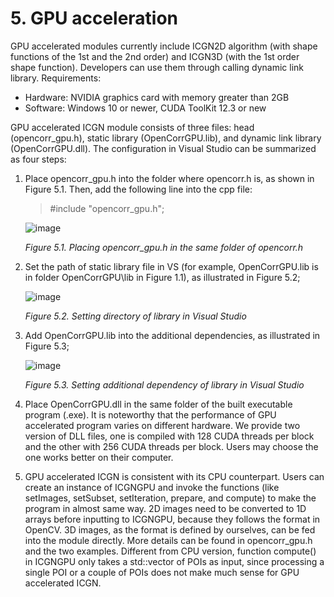 # 5. GPU acceleration

GPU accelerated modules currently include ICGN2D algorithm (with shape functions of the 1st and the 2nd order) and ICGN3D (with the 1st order shape function). Developers can use them through calling dynamic link library.
Requirements:

- Hardware: NVIDIA graphics card with memory greater than 2GB
- Software: Windows 10 or newer, CUDA ToolKit 12.3 or new

GPU accelerated ICGN module consists of three files: head (opencorr_gpu.h), static library (OpenCorrGPU.lib), and dynamic link library (OpenCorrGPU.dll). The configuration in Visual Studio can be summarized as four steps:

1. Place opencorr_gpu.h into the folder where opencorr.h is, as shown in Figure 5.1. Then, add the following line into the cpp file:

   > #include "opencorr_gpu.h";

   ![image](./img/vs_gpu_h.png)

   *Figure 5.1. Placing opencorr_gpu.h in the same folder of opencorr.h*

2. Set the path of static library file in VS (for example, OpenCorrGPU.lib is in folder OpenCorrGPU\lib in Figure 1.1), as illustrated in Figure 5.2;

   ![image](./img/vs_gpu_directories.png)

   *Figure 5.2. Setting directory of library in Visual Studio*

3. Add OpenCorrGPU.lib into the additional dependencies, as illustrated in Figure 5.3;

   ![image](./img/vs_gpu_dependencies.png)

   *Figure 5.3. Setting additional dependency of library in Visual Studio*

4. Place OpenCorrGPU.dll in the same folder of the built executable program (.exe). It is noteworthy that the performance of GPU accelerated program varies on different hardware. We provide two version of DLL files, one is compiled with 128 CUDA threads per block and the other with 256 CUDA threads per block. Users may choose the one works better on their computer.

5. GPU accelerated ICGN is consistent with its CPU counterpart. Users can create an instance of ICGNGPU and invoke the functions (like setImages, setSubset, setIteration, prepare, and compute) to make the program in almost same way. 2D images need to be converted to 1D arrays before inputting to ICGNGPU, because they follows the format in OpenCV. 3D images, as the format is defined by ourselves, can be fed into the module directly. More details can be found in opencorr_gpu.h and the two examples. Different from CPU version, function compute() in ICGNGPU only takes a std::vector of POIs as input, since processing a single POI or a couple of POIs does not make much sense for GPU accelerated ICGN.
